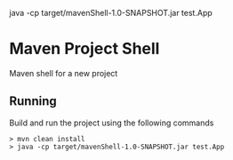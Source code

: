 java -cp target/mavenShell-1.0-SNAPSHOT.jar test.App

# Maven Project Shell

Maven shell for a new project

## Running
Build and run the project using the following commands
```
> mvn clean install
> java -cp target/mavenShell-1.0-SNAPSHOT.jar test.App
```
